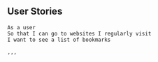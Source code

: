 ## User Stories

```
As a user
So that I can go to websites I regularly visit
I want to see a list of bookmarks

,,,
